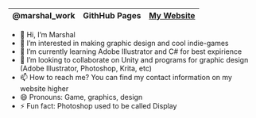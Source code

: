 | **@marshal_work** | **GithHub Pages** | [My Website](https://marshalwork.github.io/) | 
| ----------------- | ----------------- | -------------------------------------------------------------------- |

- 👋 Hi, I’m Marshal
- 👀 I’m interested in making graphic design and cool indie-games
- 🌱 I’m currently learning Adobe Illustrator and C# for best expirience
- 💞️ I’m looking to collaborate on Unity and programs for graphic design (Adobe Illustrator, Photoshop, Krita, etc)
- 📫 How to reach me? You can find my contact information on my website higher
- 😄 Pronouns: Game, graphics, design
- ⚡ Fun fact: Photoshop used to be called Display
